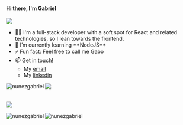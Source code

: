 <h4 align="left">Hi there, I'm Gabriel</h4>
<img src = "https://readme-typing-svg.herokuapp.com?font=Fira+Code&duration=3000&pause=1000&color=29F7B7&width=435&lines=Hi+there%2C+I'm+Gabriel;Welcome+to+my+profile!">
<ul>
  <li>🧑‍💻 I'm a full-stack developer with a soft spot for React and related technologies, so I lean towards the frontend.</li>
  <li>🌱 I’m currently learning **NodeJS**</li>
  <li>⚡ Fun fact: Feel free to call me Gabo</li>
  <li>📫 Get in touch!
      <ul>
        <li>My <a href="mailto:gabriel.nunez.arenas@gmail.com">email</a></li>
        <li>My <a href="https://www.linkedin.com/feed/">linkedin</a></li>
      </ul>
  </li>
</ul>

<img src="https://readme-typing-svg.herokuapp.com?font=Fira+Code&duration=3000&pause=1000&color=29F7B7&repeat=false&width=435&lines=skills:">
<img align="left" src="https://skillicons.dev/icons?i=react,js,html,css,tailwind,git,github,postgres,jest,ruby,rails,figma,python&theme=dark" alt="nunezgabriel" />
</br>
</br>
</br>
<img src="https://readme-typing-svg.herokuapp.com?font=Fira+Code&duration=3000&pause=1000&color=29F7B7&repeat=false&width=435&lines=Stats%3A">

<p><img align="left" src="https://github-readme-stats.vercel.app/api/?username=nunezgabriel&show_icons=true&theme=tokyonight" alt="nunezgabriel" /></p>
<p><img align="center" src="https://github-readme-stats.vercel.app/api/top-langs/?username=nunezgabriel&layout=compact&theme=tokyonight" alt="nunezgabriel" /></p>


